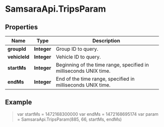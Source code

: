 # SamsaraApi.TripsParam

## Properties
Name | Type | Description
------------ | ------------- | -------------
**groupId** | **Integer** | Group ID to query.
**vehicleId** | **Integer** | Vehicle ID to query.
**startMs** | **Integer** | Beginning of the time range, specified in milliseconds UNIX time.
**endMs** | **Integer** | End of the time range, specified in milliseconds UNIX time.

## Example
> var startMs = 1472168300000
> var endMs = 1472168695174
> var param = SamsaraApi.TripsParam(885, 66, startMs, endMs)
